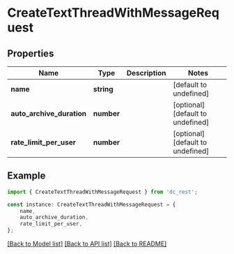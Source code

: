 # CreateTextThreadWithMessageRequest


## Properties

Name | Type | Description | Notes
------------ | ------------- | ------------- | -------------
**name** | **string** |  | [default to undefined]
**auto_archive_duration** | **number** |  | [optional] [default to undefined]
**rate_limit_per_user** | **number** |  | [optional] [default to undefined]

## Example

```typescript
import { CreateTextThreadWithMessageRequest } from 'dc_rest';

const instance: CreateTextThreadWithMessageRequest = {
    name,
    auto_archive_duration,
    rate_limit_per_user,
};
```

[[Back to Model list]](../README.md#documentation-for-models) [[Back to API list]](../README.md#documentation-for-api-endpoints) [[Back to README]](../README.md)
